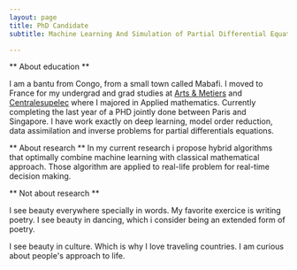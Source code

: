 ```yaml
---
layout: page
title: PhD Candidate
subtitle: Machine Learning And Simulation of Partial Differential Equations [Ecole Normale Superieure Paris-Saclay](https://ens-paris-saclay.fr/en) and [NTU Singapore](https://www.ntu.edu.sg)

---
```


** About education **

I am a bantu from Congo, from a small town called Mabafi. I moved to France for my undergrad and grad studies at [Arts & Metiers](https://artsetmetiers.fr/en) and  [Centralesupelec](https://www.centralesupelec.fr/en) where I majored in Applied mathematics. Currently completing the last year of a  PHD jointly done between Paris and Singapore. I have work exactly on deep learning, model order reduction, data assimilation and inverse problems for partial differentials equations.




** About research **
In my current research i propose hybrid algorithms that optimally combine machine learning with classical mathematical approach.
Those algorithm are applied to real-life problem for real-time decision making.


** Not about research **

I see beauty everywhere specially in words. My favorite exercice is writing poetry. 
I see beauty in dancing, which i consider being an extended form of poetry.

I see beauty in culture. Which is why I love traveling countries. 
I am curious about people's approach to life.






